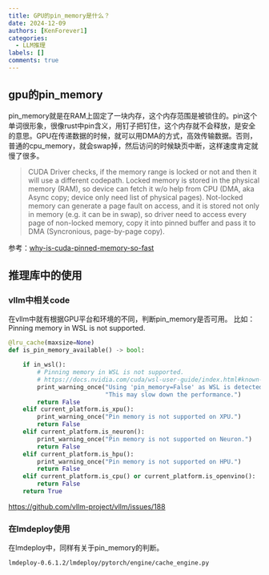 ```yaml
---
title: GPU的pin_memory是什么？
date: 2024-12-09
authors: [KenForever1]
categories: 
  - LLM推理
labels: []
comments: true
---
```


## gpu的pin_memory

pin_memory就是在RAM上固定了一块内存，这个内存范围是被锁住的。pin这个单词很形象，很像rust中pin含义，用钉子把钉住，这个内存就不会释放，是安全的意思。GPU在传递数据的时候，就可以用DMA的方式，高效传输数据。否则，普通的cpu_memory，就会swap掉，然后访问的时候缺页中断，这样速度肯定就慢了很多。

<!-- more -->

> CUDA Driver checks, if the memory range is locked or not and then it will use a different codepath. Locked memory is stored in the physical memory (RAM), so device can fetch it w/o help from CPU (DMA, aka Async copy; device only need list of physical pages). Not-locked memory can generate a page fault on access, and it is stored not only in memory (e.g. it can be in swap), so driver need to access every page of non-locked memory, copy it into pinned buffer and pass it to DMA (Syncronious, page-by-page copy).

参考：[why-is-cuda-pinned-memory-so-fast](https://stackoverflow.com/questions/5736968/why-is-cuda-pinned-memory-so-fast)


## 推理库中的使用

### vllm中相关code

在vllm中就有根据GPU平台和环境的不同，判断pin_memory是否可用。
比如：Pinning memory in WSL is not supported.
```python
@lru_cache(maxsize=None)
def is_pin_memory_available() -> bool:

    if in_wsl():
        # Pinning memory in WSL is not supported.
        # https://docs.nvidia.com/cuda/wsl-user-guide/index.html#known-limitations-for-linux-cuda-applications
        print_warning_once("Using 'pin_memory=False' as WSL is detected. "
                           "This may slow down the performance.")
        return False
    elif current_platform.is_xpu():
        print_warning_once("Pin memory is not supported on XPU.")
        return False
    elif current_platform.is_neuron():
        print_warning_once("Pin memory is not supported on Neuron.")
        return False
    elif current_platform.is_hpu():
        print_warning_once("Pin memory is not supported on HPU.")
        return False
    elif current_platform.is_cpu() or current_platform.is_openvino():
        return False
    return True
```

https://github.com/vllm-project/vllm/issues/188

### 在lmdeploy使用

在lmdeploy中，同样有关于pin_memory的判断。
```
lmdeploy-0.6.1.2/lmdeploy/pytorch/engine/cache_engine.py
```
